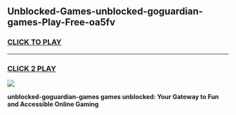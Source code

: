 
## Unblocked-Games-unblocked-goguardian-games-Play-Free-oa5fv
<h3>
<a href="https://premium76.site?title=unblocked-goguardian-games&ref=21A">CLICK TO PLAY</a></h3>
<hr>

<h3>
<a href="https://premium76.site?title=unblocked-goguardian-games&ref=21A">CLICK 2 PLAY</a>
  
</h3>

<a href="https://premium76.site?title=unblocked-goguardian-games&ref=21A"><img src="https://clearcache.store/games.png"></a>


**unblocked-goguardian-games games unblocked: Your Gateway to Fun and Accessible Online Gaming**
